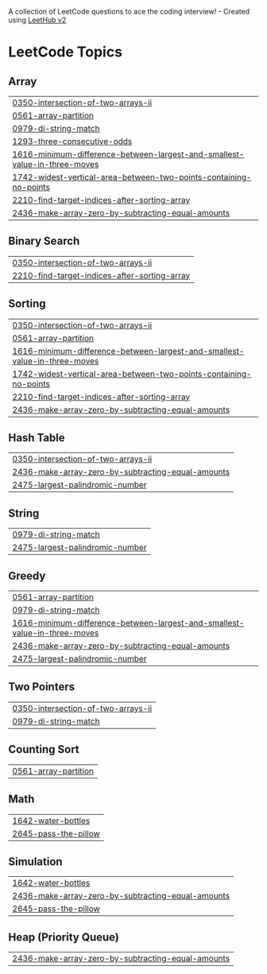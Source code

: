 A collection of LeetCode questions to ace the coding interview! - Created using [LeetHub v2](https://github.com/arunbhardwaj/LeetHub-2.0)
<!---LeetCode Topics Start-->
# LeetCode Topics
## Array
|  |
| ------- |
| [0350-intersection-of-two-arrays-ii](https://github.com/Abhyuday1904/Leetcode-Solutions/tree/master/0350-intersection-of-two-arrays-ii) |
| [0561-array-partition](https://github.com/Abhyuday1904/Leetcode-Solutions/tree/master/0561-array-partition) |
| [0979-di-string-match](https://github.com/Abhyuday1904/Leetcode-Solutions/tree/master/0979-di-string-match) |
| [1293-three-consecutive-odds](https://github.com/Abhyuday1904/Leetcode-Solutions/tree/master/1293-three-consecutive-odds) |
| [1616-minimum-difference-between-largest-and-smallest-value-in-three-moves](https://github.com/Abhyuday1904/Leetcode-Solutions/tree/master/1616-minimum-difference-between-largest-and-smallest-value-in-three-moves) |
| [1742-widest-vertical-area-between-two-points-containing-no-points](https://github.com/Abhyuday1904/Leetcode-Solutions/tree/master/1742-widest-vertical-area-between-two-points-containing-no-points) |
| [2210-find-target-indices-after-sorting-array](https://github.com/Abhyuday1904/Leetcode-Solutions/tree/master/2210-find-target-indices-after-sorting-array) |
| [2436-make-array-zero-by-subtracting-equal-amounts](https://github.com/Abhyuday1904/Leetcode-Solutions/tree/master/2436-make-array-zero-by-subtracting-equal-amounts) |
## Binary Search
|  |
| ------- |
| [0350-intersection-of-two-arrays-ii](https://github.com/Abhyuday1904/Leetcode-Solutions/tree/master/0350-intersection-of-two-arrays-ii) |
| [2210-find-target-indices-after-sorting-array](https://github.com/Abhyuday1904/Leetcode-Solutions/tree/master/2210-find-target-indices-after-sorting-array) |
## Sorting
|  |
| ------- |
| [0350-intersection-of-two-arrays-ii](https://github.com/Abhyuday1904/Leetcode-Solutions/tree/master/0350-intersection-of-two-arrays-ii) |
| [0561-array-partition](https://github.com/Abhyuday1904/Leetcode-Solutions/tree/master/0561-array-partition) |
| [1616-minimum-difference-between-largest-and-smallest-value-in-three-moves](https://github.com/Abhyuday1904/Leetcode-Solutions/tree/master/1616-minimum-difference-between-largest-and-smallest-value-in-three-moves) |
| [1742-widest-vertical-area-between-two-points-containing-no-points](https://github.com/Abhyuday1904/Leetcode-Solutions/tree/master/1742-widest-vertical-area-between-two-points-containing-no-points) |
| [2210-find-target-indices-after-sorting-array](https://github.com/Abhyuday1904/Leetcode-Solutions/tree/master/2210-find-target-indices-after-sorting-array) |
| [2436-make-array-zero-by-subtracting-equal-amounts](https://github.com/Abhyuday1904/Leetcode-Solutions/tree/master/2436-make-array-zero-by-subtracting-equal-amounts) |
## Hash Table
|  |
| ------- |
| [0350-intersection-of-two-arrays-ii](https://github.com/Abhyuday1904/Leetcode-Solutions/tree/master/0350-intersection-of-two-arrays-ii) |
| [2436-make-array-zero-by-subtracting-equal-amounts](https://github.com/Abhyuday1904/Leetcode-Solutions/tree/master/2436-make-array-zero-by-subtracting-equal-amounts) |
| [2475-largest-palindromic-number](https://github.com/Abhyuday1904/Leetcode-Solutions/tree/master/2475-largest-palindromic-number) |
## String
|  |
| ------- |
| [0979-di-string-match](https://github.com/Abhyuday1904/Leetcode-Solutions/tree/master/0979-di-string-match) |
| [2475-largest-palindromic-number](https://github.com/Abhyuday1904/Leetcode-Solutions/tree/master/2475-largest-palindromic-number) |
## Greedy
|  |
| ------- |
| [0561-array-partition](https://github.com/Abhyuday1904/Leetcode-Solutions/tree/master/0561-array-partition) |
| [0979-di-string-match](https://github.com/Abhyuday1904/Leetcode-Solutions/tree/master/0979-di-string-match) |
| [1616-minimum-difference-between-largest-and-smallest-value-in-three-moves](https://github.com/Abhyuday1904/Leetcode-Solutions/tree/master/1616-minimum-difference-between-largest-and-smallest-value-in-three-moves) |
| [2436-make-array-zero-by-subtracting-equal-amounts](https://github.com/Abhyuday1904/Leetcode-Solutions/tree/master/2436-make-array-zero-by-subtracting-equal-amounts) |
| [2475-largest-palindromic-number](https://github.com/Abhyuday1904/Leetcode-Solutions/tree/master/2475-largest-palindromic-number) |
## Two Pointers
|  |
| ------- |
| [0350-intersection-of-two-arrays-ii](https://github.com/Abhyuday1904/Leetcode-Solutions/tree/master/0350-intersection-of-two-arrays-ii) |
| [0979-di-string-match](https://github.com/Abhyuday1904/Leetcode-Solutions/tree/master/0979-di-string-match) |
## Counting Sort
|  |
| ------- |
| [0561-array-partition](https://github.com/Abhyuday1904/Leetcode-Solutions/tree/master/0561-array-partition) |
## Math
|  |
| ------- |
| [1642-water-bottles](https://github.com/Abhyuday1904/Leetcode-Solutions/tree/master/1642-water-bottles) |
| [2645-pass-the-pillow](https://github.com/Abhyuday1904/Leetcode-Solutions/tree/master/2645-pass-the-pillow) |
## Simulation
|  |
| ------- |
| [1642-water-bottles](https://github.com/Abhyuday1904/Leetcode-Solutions/tree/master/1642-water-bottles) |
| [2436-make-array-zero-by-subtracting-equal-amounts](https://github.com/Abhyuday1904/Leetcode-Solutions/tree/master/2436-make-array-zero-by-subtracting-equal-amounts) |
| [2645-pass-the-pillow](https://github.com/Abhyuday1904/Leetcode-Solutions/tree/master/2645-pass-the-pillow) |
## Heap (Priority Queue)
|  |
| ------- |
| [2436-make-array-zero-by-subtracting-equal-amounts](https://github.com/Abhyuday1904/Leetcode-Solutions/tree/master/2436-make-array-zero-by-subtracting-equal-amounts) |
<!---LeetCode Topics End-->